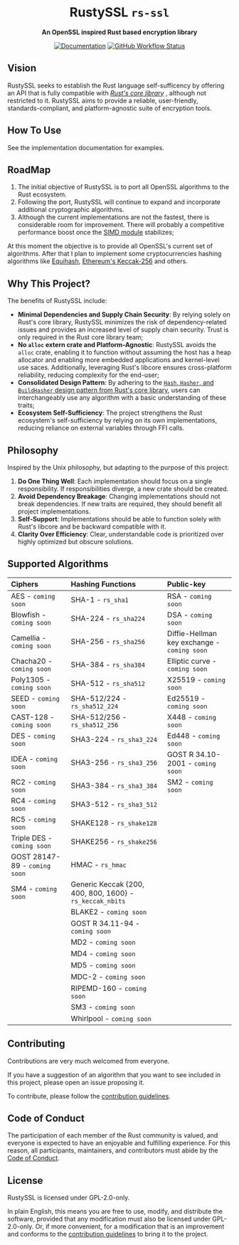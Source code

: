 <!-- Allow this file to not have a first line heading -->
<!-- markdownlint-disable-file MD041 -->
<!-- Disable warning on emphasis after first heading -->
<!-- markdownlint-disable-file MD036 -->

<!-- inline html -->
<!-- markdownlint-disable-file MD033 -->

<div align="center">

# RustySSL `rs-ssl`

**An OpenSSL inspired Rust based encryption library** 

[![Documentation](https://img.shields.io/badge/docs-API-blue)](https://crates.io/)
[![GitHub Workflow Status](https://github.com/Azgrom/RustySSL/workflows/Cargo%20Build%20&%20Test/badge.svg?branch=master)](https://github.com/Azgrom/RustySSL/actions)

</div>

## Vision

RustySSL seeks to establish the Rust language self-sufficency by offering an API that is fully compatible with [*Rust's core library*](https://doc.rust-lang.org/stable/core/index.html) , although not restricted to it. RustySSL aims to provide a reliable, user-friendly, standards-compliant, and platform-agnostic suite of  encryption tools.

## How To Use

See the implementation documentation for examples.

## RoadMap

1. The initial objective of RustySSL is to port all OpenSSL algorithms to the Rust ecosystem.
2. Following the port, RustySSL will continue to expand and incorporate additional cryptographic algorithms.
3. Although the current implementations are not the fastest, there is considerable room for improvement.  There will probably a competitive performance boost once the [SIMD module](https://doc.rust-lang.org/core/simd/index.html) stabilizes;

At this moment the objective is to provide all OpenSSL's current set of algorithms. After that I plan to implement some cryptocurrencies hashing algorithms like [Equihash](https://en.wikipedia.org/wiki/Equihash), [Ethereum's Keccak-256](https://ethereum.org/en/developers/docs/consensus-mechanisms/pow/mining-algorithms/ethash/) and others.

## Why This Project?

The benefits of RustySSL include:

- **Minimal Dependencies and Supply Chain Security**: By relying solely on Rust's core library, RustySSL minimizes the risk of dependency-related issues and provides an increased level of supply chain security. Trust is only required in the Rust core library team;
- **No `alloc` extern crate and Platform-Agnostic**: RustySSL avoids the `alloc` crate, enabling it to function without assuming the host has a heap allocator and enabling more embedded applications and kernel-level use saces. Additionally, leveraging Rust's libcore ensures cross-platform reliability, reducing complexity for the end-user;
- **Consolidated Design Pattern**: By adhering to the [`Hash`, `Hasher`, and `BuildHasher` design pattern from Rust's core library](https://doc.rust-lang.org/core/hash/index.html), users can interchangeably use any algorithm with a basic understanding of these traits;
- **Ecosystem Self-Sufficiency**: The project strengthens the Rust ecosystem's self-sufficiency by relying on its own implementations, reducing reliance on external variables through FFI calls.

## Philosophy

Inspired by the Unix philosophy, but adapting to the purpose of this project:

1. **Do One Thing Well**: Each implementation should focus on a single responsibility. If responsibilities diverge, a new crate should be created.
2. **Avoid Dependency Breakage**: Changing implementations should not break dependencies. If new traits are required, they should benefit all project implementations.
3. **Self-Support**: Implementations should be able to function solely with Rust's libcore and be backward compatible with it.
4. **Clarity Over Efficiency**: Clear, understandable code is prioritized over highly optimized but obscure solutions.

## Supported Algorithms

| Ciphers                       | Hashing Functions                                        | Public-key                                  |
| :---------------------------- | :------------------------------------------------------- | :------------------------------------------ |
| AES - `coming soon`           | SHA-1 - `rs_sha1`                                        | RSA - `coming soon`                         |
| Blowfish - `coming soon`      | SHA-224  - `rs_sha224`                                   | DSA - `coming soon`                         |
| Camellia - `coming soon`      | SHA-256 - `rs_sha256`                                    | Diffie-Hellman key exchange - `coming soon` |
| Chacha20 - `coming soon`      | SHA-384 - `rs_sha384`                                    | Elliptic curve - `coming soon`              |
| Poly1305 - `coming soon`      | SHA-512 - `rs_sha512`                                    | X25519 - `coming soon`                      |
| SEED - `coming soon`          | SHA-512/224 - `rs_sha512_224`                            | Ed25519 - `coming soon`                     |
| CAST-128 - `coming soon`      | SHA-512/256 - `rs_sha512_256`                            | X448 - `coming soon`                        |
| DES - `coming soon`           | SHA3-224 - `rs_sha3_224`                                 | Ed448 - `coming soon`                       |
| IDEA - `coming soon`          | SHA3-256 - `rs_sha3_256`                                 | GOST R 34.10-2001 - `coming soon`           |
| RC2 - `coming soon`           | SHA3-384 - `rs_sha3_384`                                 | SM2 - `coming soon`                         |
| RC4 - `coming soon`           | SHA3-512 - `rs_sha3_512`                                 |                                             |
| RC5 - `coming soon`           | SHAKE128 - `rs_shake128`                                 |                                             |
| Triple DES - `coming soon`    | SHAKE256 - `rs_shake256`                                 |                                             |
| GOST 28147-89 - `coming soon` | HMAC - `rs_hmac`                                         |                                             |
| SM4 - `coming soon`           | Generic Keccak {200, 400, 800, 1600} - `rs_keccak_nbits` |                                             |
|                               | BLAKE2 - `coming soon`                                   |                                             |
|                               | GOST R 34.11-94 - `coming soon`                          |                                             |
|                               | MD2 - `coming soon`                                      |                                             |
|                               | MD4 - `coming soon`                                      |                                             |
|                               | MD5 - `coming soon`                                      |                                             |
|                               | MDC-2 - `coming soon`                                    |                                             |
|                               | RIPEMD-160 - `coming soon`                               |                                             |
|                               | SM3 - `coming soon`                                      |                                             |
|                               | Whirlpool - `coming soon`                                |                                             |

## Contributing

Contributions are very much welcomed from everyone.

If you have a suggestion of an algorithm that you want to see included in this project, please open an issue proposing it.

To contribute, please follow the [contribution guidelines](./CONTRIBUTING.md).

## Code of Conduct

The participation of each member of the Rust community is valued, and everyone is expected to have an enjoyable and fulfilling experience. For this reason, all participants, maintainers, and contributors must abide by the [Code of Conduct](./CODE_OF_CONDUCT.md).

## License

RustySSL is licensed under GPL-2.0-only. 

In plain English, this means you are free to use, modify, and distribute the software, provided that any modification must also be licensed under GPL-2.0-only. Or, if more convenient, for a modification that is an improvement and conforms to the [contribution guidelines](,/CONTRIBUTING.md) to bring it to the project.
